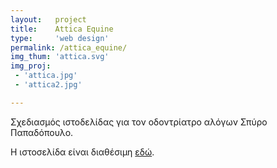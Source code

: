 ```yaml
---
layout:   project
title:    Attica Equine
type:     'web design'
permalink: /attica_equine/
img_thum: 'attica.svg'
img_proj:
 - 'attica.jpg'
 - 'attica2.jpg'

---
```


Σχεδιασμός ιστοδελίδας για τον οδοντρίατρο αλόγων Σπύρο Παπαδόπουλο.

Η ιστοσελίδα είναι διαθέσιμη [εδώ][site].

 [site]: http://www.atticaequine.eu/
